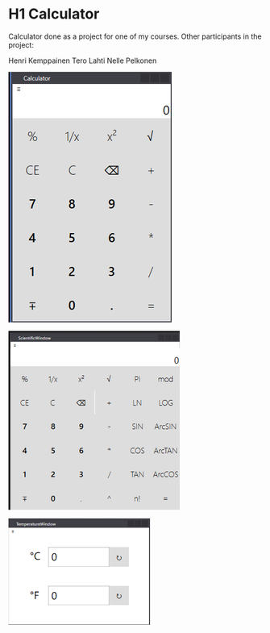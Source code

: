# H1 Calculator

Calculator done as a project for one of my courses.
Other participants in the project:

Henri Kemppainen
Tero Lahti
Nelle Pelkonen

![Standard calculator](/Images/Standard.png)

![Scientific calculator](/Images/Scientific.png)

![Temperature conversion](/Images/Temperature.png)
